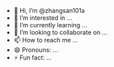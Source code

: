 - 👋 Hi, I’m @zhangsan101a
- 👀 I’m interested in ...
- 🌱 I’m currently learning ...
- 💞️ I’m looking to collaborate on ...
- 📫 How to reach me ...
- 😄 Pronouns: ...
- ⚡ Fun fact: ...

<!---
zhangsan101a/zhangsan101a is a ✨ special ✨ repository because its `README.md` (this file) appears on your GitHub profile.
You can click the Preview link to take a look at your changes.
--->
